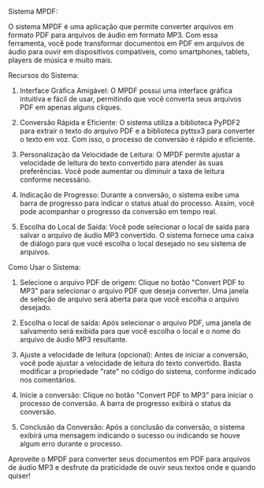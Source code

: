 Sistema MPDF:

O sistema MPDF é uma aplicação que permite converter arquivos em formato PDF para arquivos de áudio em formato MP3. Com essa ferramenta, você pode transformar documentos em PDF em arquivos de áudio para ouvir em dispositivos compatíveis, como smartphones, tablets, players de música e muito mais.

Recursos do Sistema:

1. Interface Gráfica Amigável: O MPDF possui uma interface gráfica intuitiva e fácil de usar, permitindo que você converta seus arquivos PDF em apenas alguns cliques.

2. Conversão Rápida e Eficiente: O sistema utiliza a biblioteca PyPDF2 para extrair o texto do arquivo PDF e a biblioteca pyttsx3 para converter o texto em voz. Com isso, o processo de conversão é rápido e eficiente.

3. Personalização da Velocidade de Leitura: O MPDF permite ajustar a velocidade de leitura do texto convertido para atender às suas preferências. Você pode aumentar ou diminuir a taxa de leitura conforme necessário.

4. Indicação de Progresso: Durante a conversão, o sistema exibe uma barra de progresso para indicar o status atual do processo. Assim, você pode acompanhar o progresso da conversão em tempo real.

5. Escolha do Local de Saída: Você pode selecionar o local de saída para salvar o arquivo de áudio MP3 convertido. O sistema fornece uma caixa de diálogo para que você escolha o local desejado no seu sistema de arquivos.

Como Usar o Sistema:

1. Selecione o arquivo PDF de origem: Clique no botão "Convert PDF to MP3" para selecionar o arquivo PDF que deseja converter. Uma janela de seleção de arquivo será aberta para que você escolha o arquivo desejado.

2. Escolha o local de saída: Após selecionar o arquivo PDF, uma janela de salvamento será exibida para que você escolha o local e o nome do arquivo de áudio MP3 resultante.

3. Ajuste a velocidade de leitura (opcional): Antes de iniciar a conversão, você pode ajustar a velocidade de leitura do texto convertido. Basta modificar a propriedade "rate" no código do sistema, conforme indicado nos comentários.

4. Inicie a conversão: Clique no botão "Convert PDF to MP3" para iniciar o processo de conversão. A barra de progresso exibirá o status da conversão.

5. Conclusão da Conversão: Após a conclusão da conversão, o sistema exibirá uma mensagem indicando o sucesso ou indicando se houve algum erro durante o processo.

Aproveite o MPDF para converter seus documentos em PDF para arquivos de áudio MP3 e desfrute da praticidade de ouvir seus textos onde e quando quiser!

